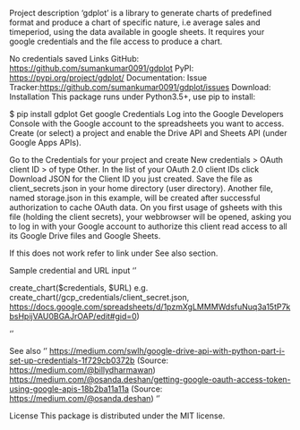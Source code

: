 Project description
‘gdplot’ is a library to generate charts of predefined format and produce a chart of specific nature, i.e average sales and timeperiod, using the data available in google sheets.
It requires your google credentials and the file access to produce a chart.

No credentials saved
Links
    GitHub: https://github.com/sumankumar0091/gdplot
    PyPI: https://pypi.org/project/gdplot/
    Documentation: 
    Issue Tracker:https://github.com/sumankumar0091/gdplot/issues
    Download: 
Installation
This package runs under Python3.5+, use pip to install:

$ pip install gdplot
Get google Credentials
Log into the Google Developers Console with the Google account to the spreadsheets you want to access. Create (or select) a project and enable the Drive API and Sheets API (under Google Apps APIs).

Go to the Credentials for your project and create New credentials > OAuth client ID > of type Other. In the list of your OAuth 2.0 client IDs click Download JSON for the Client ID you just created. Save the file as client_secrets.json in your home directory (user directory). Another file, named storage.json in this example, will be created after successful authorization to cache OAuth data.
On you first usage of gsheets with this file (holding the client secrets), your webbrowser will be opened, asking you to log in with your Google account to authorize this client read access to all its Google Drive files and Google Sheets.

If this does not work refer to link under See also section.

Sample credential and URL input
‘’

create_chart($credentials, $URL)
e.g.
create_chart(/gcp_credentials/client_secret.json, https://docs.google.com/spreadsheets/d/1pzmXgLMMMWdsfuNuq3a15tP7kbsHpijVAU0BGAJrOAP/edit#gid=0)

‘’

See also
‘’
https://medium.com/swlh/google-drive-api-with-python-part-i-set-up-credentials-1f729cb0372b
(Source: https://medium.com/@billydharmawan)
https://medium.com/@osanda.deshan/getting-google-oauth-access-token-using-google-apis-18b2ba11a11a
(Source: https://medium.com/@osanda.deshan)
‘’

License
This package is distributed under the MIT license.
